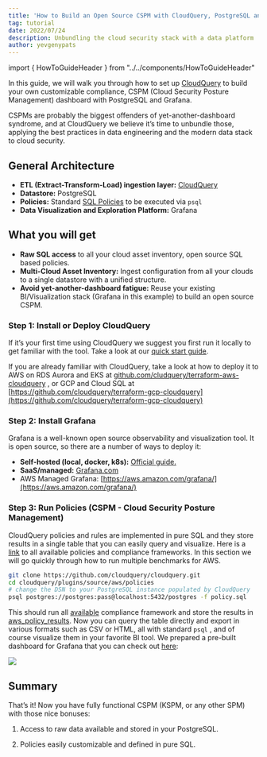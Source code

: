```yaml
---
title: 'How to Build an Open Source CSPM with CloudQuery, PostgreSQL and Grafana'
tag: tutorial
date: 2022/07/24
description: Unbundling the cloud security stack with a data platform
author: yevgenypats
---
```


import { HowToGuideHeader } from "../../components/HowToGuideHeader"

<HowToGuideHeader/>

In this guide, we will walk you through how to set up [CloudQuery](https://github.com/cloudquery/cloudquery) to build your own customizable compliance, CSPM (Cloud Security Posture Management) dashboard with PostgreSQL and Grafana.

CSPMs are probably the biggest offenders of yet-another-dashboard syndrome, and at CloudQuery we believe it’s time to unbundle those, applying the best practices in data engineering and the modern data stack to cloud security.

## General Architecture

- **ETL (Extract-Transform-Load) ingestion layer:** [CloudQuery](https://github.com/cloudquery/cloudquery)
- **Datastore:** PostgreSQL
- **Policies:** Standard [SQL Policies](/docs/core-concepts/policies) to be executed via `psql`
- **Data Visualization and Exploration Platform:** Grafana

## What you will get

- **Raw SQL access** to all your cloud asset inventory, open source SQL based policies.
- **Multi-Cloud Asset Inventory:** Ingest configuration from all your clouds to a single datastore with a unified structure.
- **Avoid yet-another-dashboard fatigue:** Reuse your existing BI/Visualization stack (Grafana in this example) to build an open source CSPM.

### Step 1: **Install or Deploy CloudQuery**

If it’s your first time using CloudQuery we suggest you first run it locally to get familiar with the tool. Take a look at our [quick start guide](/docs/quickstart).

If you are already familiar with CloudQuery, take a look at how to deploy it to AWS on RDS Aurora and EKS at [github.com/cludquery/terraform-aws-cloudquery](https://github.com/cloudquery/terraform-aws-cloudquery) , or GCP and Cloud SQL at [https://github.com/cloudquery/terraform-gcp-cloudquery](https://github.com/cloudquery/terraform-gcp-cloudquery)

### Step 2: **Install Grafana**

Grafana is a well-known open source observability and visualization tool. It is open source, so there are a number of ways to deploy it:

- **Self-hosted (local, docker, k8s):** [Official guide.](https://grafana.com/docs/grafana/latest/setup-grafana/installation/)
- **SaaS/managed:** [Grafana.com](https://grafana.com/)
- AWS Managed Grafana: [https://aws.amazon.com/grafana/](https://aws.amazon.com/grafana/)

### Step 3: Run Policies (CSPM - Cloud Security Posture Management)

CloudQuery policies and rules are implemented in pure SQL and they store results in a single table that you can easily query and visualize. Here is a [link](/docs/core-concepts/policies) to all available policies and compliance frameworks. In this section we will go quickly through how to run multiple benchmarks for AWS.

```bash
git clone https://github.com/cloudquery/cloudquery.git
cd cloudquery/plugins/source/aws/policies
# change the DSN to your PostgreSQL instance populated by CloudQuery
psql postgres://postgres:pass@localhost:5432/postgres -f policy.sql
```

This should run all [available](https://github.com/cloudquery/cq-provider-aws/tree/main/policies#policies-and-compliance-frameworks-available) compliance framework and store the results in [aws_policy_results](https://github.com/cloudquery/cq-provider-aws/tree/main/policies#policies-and-compliance-frameworks-available). Now you can query the table directly and export in various formats such as CSV or HTML, all with standard `psql` , and of course visualize them in your favorite BI tool. We prepared a pre-built dashboard for Grafana that you can check out [here](https://github.com/cloudquery/cq-provider-aws/tree/main/dashboards#aws-compliance-and-cspm-cloud-security-posture-management-dashboard):

![](/images/blog/open-source-cspm/image0.png)

## Summary

That’s it! Now you have fully functional CSPM (KSPM, or any other SPM) with those nice bonuses:

1. Access to raw data available and stored in your PostgreSQL.

2. Policies easily customizable and defined in pure SQL.
